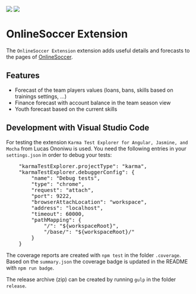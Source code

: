 ![](https://img.shields.io/badge/Coverage-83%25-83A603.svg?style=flat&logoColor=black&color=green&prefix=$coverage$)
![](https://img.shields.io/badge/style-eslint-green)

# OnlineSoccer Extension

The `OnlineSoccer Extension` extension adds useful details and forecasts to the pages of [OnlineSoccer](https://os.ongapo.com).

## Features

- Forecast of the team players values (loans, bans, skills based on trainings settings, ...)
- Finance forecast with account balance in the team season view
- Youth forecast based on the current skills


## Development with Visual Studio Code

For testing the extension `Karma Test Explorer for Angular, Jasmine, and Mocha` from Lucas Ononiwu is used. You need the following entries in your `settings.json` in order to debug your tests:
<pre>
	"karmaTestExplorer.projectType": "karma",
	"karmaTestExplorer.debuggerConfig": {
		"name": "Debug tests",
		"type": "chrome",
		"request": "attach",
		"port": 9222,
		"browserAttachLocation": "workspace",
		"address": "localhost",
		"timeout": 60000,
		"pathMapping": {
			"/": "${workspaceRoot}",
			"/base/": "${workspaceRoot}/"
		}
	}
</pre>
The coverage reports are created with `npm test` in the folder `.coverage`. Based on the `summary.json` the coverage badge is updated in the README with `npm run badge`.

The release archive (zip) can be created by running `gulp` in the folder `release`.
